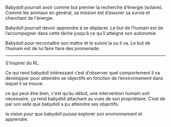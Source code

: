 
Babydoll pourrait avoir comme but premier la recherche d’énergie (solaire). Comme les animaux en général, sa mission est d’assurer sa survie et cherchant de l'énergie. 

Babydoll pourrait devoir apprendre à se déplacer. Le but de l’humain est de l’accompagner dans cette tâche jusqu’à ce qu’il atteigne son autonomie. 

Babydoll pour reconnaître son maître et le suivre la ou il va. Le but de l’humain est de lui faire faire des promenade.

---

S’inspirer du RL. 

Ce qui rend babydoll intéressant c’est d’observer quel comportement il va développer pour atteindre se objectifs en fonction de l’environnement dans lequel il se trouve. 

ce qui peut être bien, c'est qu’au début, une intervention humain soit nécessaire, ça rend babydoll attachant au vues de son propriétaire. C’est de par son aide que babydoll a pu atteindre ses objectifs. 


la vision pour que babydoll puisse explorer son environnement et apprendre.




